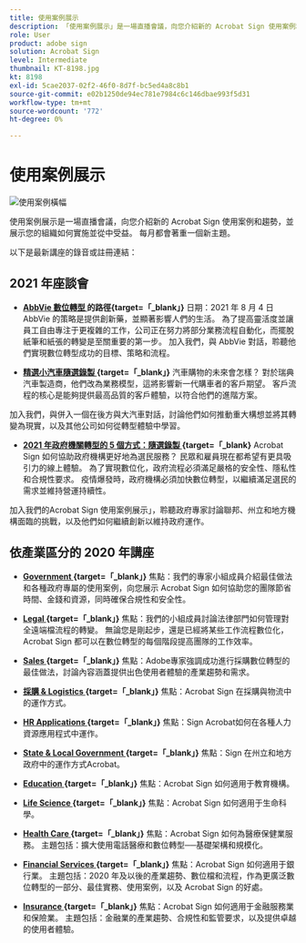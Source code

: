 ```yaml
---
title: 使用案例展示
description: 「使用案例展示」是一場直播會議，向您介紹新的 Acrobat Sign 使用案例和趨勢，並展示您的組織如何實施並從中受益
role: User
product: adobe sign
solution: Acrobat Sign
level: Intermediate
thumbnail: KT-8198.jpg
kt: 8198
exl-id: 5cae2037-02f2-46f0-8d7f-bc5ed4a8c8b1
source-git-commit: e02b1250de94ec781e7984c6c146dbae993f5d31
workflow-type: tm+mt
source-wordcount: '772'
ht-degree: 0%

---
```


# 使用案例展示

![使用案例橫幅](../assets/UCSC_Rebrand.png)

使用案例展示是一場直播會議，向您介紹新的 Acrobat Sign 使用案例和趨勢，並展示您的組織如何實施並從中受益。 每月都會著重一個新主題。

以下是最新講座的錄音或註冊連結：

## 2021 年座談會

* **[AbbVie 數位轉型 ](https://use-case-showcase-with-abbvie.joinus.adobeevents.com/) 的路徑{target=「_blank」}**
日期：2021 年 8 月 4 日
AbbVie 的策略是提供創新藥，並顯著影響人們的生活。 為了提高靈活度並讓員工自由專注于更複雜的工作，公司正在努力將部分業務流程自動化，而擺脫紙筆和紙張的轉變是至關重要的第一步。 加入我們，與 AbbVie 對話，聆聽他們實現數位轉型成功的目標、策略和流程。

* **[精選小汽車隨選錄製 ](https://gateway.on24.com/wcc/eh/2172296/lp/2963219/adobe-sign-use-case-showcase%3A-featuring-volvo-cars/) {target=「_blank」}**
汽車購物的未來會怎樣？ 對於瑞典汽車製造商，他們改為業務模型，這將影響新一代購車者的客戶期望。 客戶流程的核心是能夠提供最高品質的客戶體驗，以符合他們的進階方案。

加入我們，與併入一個在後方與大汽車對話，討論他們如何推動重大構想並將其轉變為現實，以及其他公司如何從轉型體驗中學習。

* **[2021 年政府機關轉型的 5 個方式：隨選錄製 ](https://gateway.on24.com/wcc/eh/2172296/lp/2790280/5-ways-government-agencies-will-transform-in-2021-/) {target=「_blank}**
Acrobat Sign 如何協助政府機構更好地為選民服務？ 民眾和雇員現在都希望有更具吸引力的線上體驗。 為了實現數位化，政府流程必須滿足嚴格的安全性、隱私性和合規性要求。 疫情爆發時，政府機構必須加快數位轉型，以繼續滿足選民的需求並維持營運持續性。

加入我們的Acrobat Sign 使用案例展示」，聆聽政府專家討論聯邦、州立和地方機構面臨的挑戰，以及他們如何繼續創新以維持政府運作。

## 依產業區分的 2020 年講座

* **[Government ](https://event.on24.com/wcc/r/2790280/7FFF27458A6834FDF8C73C5149637590?partnerref=EXL) {target=「_blank」}**
焦點：我們的專家小組成員介紹最佳做法和各種政府專屬的使用案例，向您展示 Acrobat Sign 如何協助您的團隊節省時間、金錢和資源，同時確保合規性和安全性。

* **[Legal ](https://event.on24.com/wcc/r/2634329/292CA0B317E56600A114508CC55376BF?partnerref=EXL) {target=「_blank」}**
焦點：我們的小組成員討論法律部門如何管理對全遠端檔流程的轉變。 無論您是剛起步，還是已經將某些工作流程數位化，Acrobat Sign 都可以在數位轉型的每個階段提高團隊的工作效率。

* **[Sales ](https://acrobat.adobe.com/us/en/business/webinars/adobe-sign-use-case-showcase-sales.html) {target=「_blank」}**
焦點：Adobe專家強調成功進行採購數位轉型的最佳做法，討論內容涵蓋提供出色使用者體驗的產業趨勢和需求。

* **[採購 &amp; Logistics ](https://event.on24.com/wcc/r/2514418/278FB6F16C198E2B866CF487AF9514F6) {target=「_blank」}**
焦點：Acrobat Sign 在採購與物流中的運作方式。

* **[HR Applications ](https://event.on24.com/wcc/r/2351937/D9E34A102F309DFCAF0D07D5192BD66D) {target=「_blank」}**
焦點：Sign Acrobat如何在各種人力資源應用程式中運作。

* **[State &amp; Local Government ](https://event.on24.com/wcc/r/2351937/D9E34A102F309DFCAF0D07D5192BD66D) {target=「_blank」}**
焦點：Sign 在州立和地方政府中的運作方式Acrobat。

* **[Education ](https://event.on24.com/wcc/r/2241711/762243D5EE65DAC44D3AE7BCCD3388A7) {target=「_blank」}**
焦點：Acrobat Sign 如何適用于教育機構。

* **[Life Science ](https://event.on24.com/wcc/r/2204781/2C266134D08DDE48E17C77746F192AA6) {target=「_blank」}**
焦點：Acrobat Sign 如何適用于生命科學。

* **[Health Care ](https://event.on24.com/wcc/r/2202626/1D60C42BD396AE273CB09CF53F1051BE) {target=「_blank」}**
焦點：Acrobat Sign 如何為醫療保健業服務。 主題包括：擴大使用電話醫療和數位轉型──基礎架構和規模化。

* **[Financial Services ](https://event.on24.com/wcc/r/2177152/40A4315A5D32F21AFB5EB03E25C15992) {target=「_blank」}**
焦點：Acrobat Sign 如何適用于銀行業。 主題包括：2020 年及以後的產業趨勢、數位檔和流程，作為更廣泛數位轉型的一部分、最佳實務、使用案例，以及 Acrobat Sign 的好處。

* **[Insurance ](https://event.on24.com/wcc/r/2162717/1449ED610AD3B545004079728D9AE0F6) {target=「_blank」}**
焦點：Acrobat Sign 如何適用于金融服務業和保險業。 主題包括：金融業的產業趨勢、合規性和監管要求，以及提供卓越的使用者體驗。
